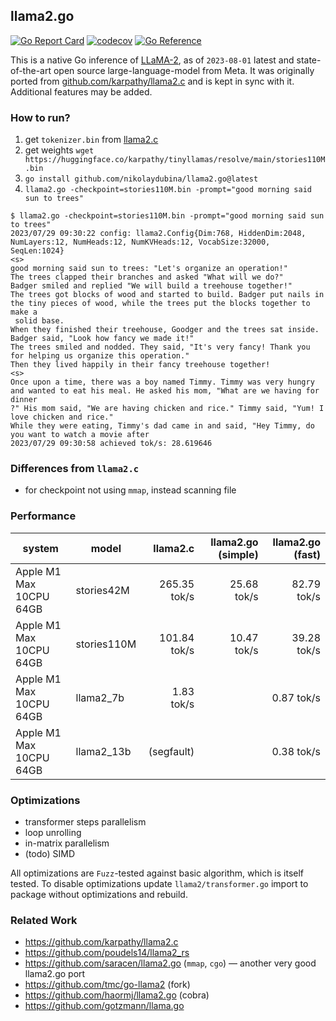 ## llama2.go

[![Go Report Card](https://goreportcard.com/badge/github.com/nikolaydubina/llama2.go)](https://goreportcard.com/report/github.com/nikolaydubina/llama2.go)
[![codecov](https://codecov.io/gh/nikolaydubina/llama2.go/branch/master/graph/badge.svg?token=OMf0git2BD)](https://codecov.io/gh/nikolaydubina/llama2.go)
[![Go Reference](https://pkg.go.dev/badge/github.com/nikolaydubina/llama2.go.svg)](https://pkg.go.dev/github.com/nikolaydubina/llama2.go)

This is a native Go inference of [LLaMA-2](https://ai.meta.com/llama/), as of `2023-08-01` latest and state-of-the-art open source large-language-model from Meta. 
It was originally ported from [github.com/karpathy/llama2.c](https://github.com/karpathy/llama2.c) and is kept in sync with it. Additional features may be added.

### How to run?

1. get `tokenizer.bin` from [llama2.c](https://github.com/karpathy/llama2.c)
2. get weights `wget https://huggingface.co/karpathy/tinyllamas/resolve/main/stories110M.bin`
3. `go install github.com/nikolaydubina/llama2.go@latest`
4. `llama2.go -checkpoint=stories110M.bin -prompt="good morning said sun to trees"`

```
$ llama2.go -checkpoint=stories110M.bin -prompt="good morning said sun to trees"
2023/07/29 09:30:22 config: llama2.Config{Dim:768, HiddenDim:2048, NumLayers:12, NumHeads:12, NumKVHeads:12, VocabSize:32000, SeqLen:1024}
<s>
good morning said sun to trees: "Let's organize an operation!"
The trees clapped their branches and asked "What will we do?"
Badger smiled and replied "We will build a treehouse together!"
The trees got blocks of wood and started to build. Badger put nails in the tiny pieces of wood, while the trees put the blocks together to make a
 solid base. 
When they finished their treehouse, Goodger and the trees sat inside. Badger said, "Look how fancy we made it!"
The trees smiled and nodded. They said, "It's very fancy! Thank you for helping us organize this operation." 
Then they lived happily in their fancy treehouse together!
<s>
Once upon a time, there was a boy named Timmy. Timmy was very hungry and wanted to eat his meal. He asked his mom, "What are we having for dinner
?" His mom said, "We are having chicken and rice." Timmy said, "Yum! I love chicken and rice."
While they were eating, Timmy's dad came in and said, "Hey Timmy, do you want to watch a movie after
2023/07/29 09:30:58 achieved tok/s: 28.619646
````

### Differences from `llama2.c`

* for checkpoint not using `mmap`, instead scanning file

### Performance

| system                  | model           | llama2.c      | llama2.go (simple) | llama2.go (fast)   |
| ------------------------| --------------- | ------------: | -----------------: | -----------------: |
| Apple M1 Max 10CPU 64GB | stories42M      |  265.35 tok/s |        25.68 tok/s |        82.79 tok/s |
| Apple M1 Max 10CPU 64GB | stories110M     |  101.84 tok/s |        10.47 tok/s |        39.28 tok/s |  
| Apple M1 Max 10CPU 64GB | llama2_7b       |    1.83 tok/s |                    |         0.87 tok/s |
| Apple M1 Max 10CPU 64GB | llama2_13b      |    (segfault) |                    |         0.38 tok/s |

### Optimizations

* transformer steps parallelism
* loop unrolling
* in-matrix parallelism
* (todo) SIMD

All optimizations are `Fuzz`-tested against basic algorithm, which is itself tested.
To disable optimizations update `llama2/transformer.go` import to package without optimizations and rebuild.

### Related Work

* https://github.com/karpathy/llama2.c
* https://github.com/poudels14/llama2_rs
* https://github.com/saracen/llama2.go (`mmap`, `cgo`) — another very good llama2.go port
* https://github.com/tmc/go-llama2 (fork)
* https://github.com/haormj/llama2.go (cobra)
* https://github.com/gotzmann/llama.go
